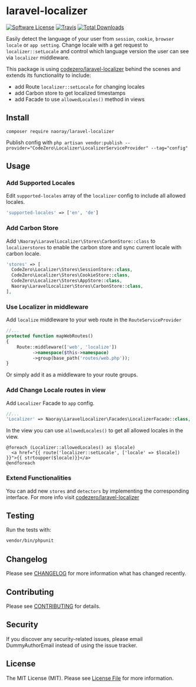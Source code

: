 # laravel-localizer

[![Software License](https://img.shields.io/badge/license-MIT-brightgreen.svg?style=flat-square)](LICENSE.md)
[![Travis](https://travis-ci.org/Naoray/laravel-localizer.svg?branch=master)]()
[![Total Downloads](https://img.shields.io/packagist/dt/naoray/laravel-localizer.svg?style=flat-square)](https://packagist.org/packages/naoray/laravel-localizer)

Easily detect the language of your user from `session`, `cookie`, `browser locale` or `app setting`. Change locale with a get request to `localizer::setLocale` and control which language version the user can see via `localizer` middleware.

This package is using [codezero/laravel-localizer](https://github.com/codezero-be/laravel-localizer) behind the scenes and extends its functionality to include:
- add Route `localizer::setLocale` for changing locales
- add Carbon store to get localized timestamps
- add Facade to use `allowedLocales()` method in views

## Install
`composer require naoray/laravel-localizer`

Publish config with `php artisan vendor:publish --provider="CodeZero\Localizer\LocalizerServiceProvider" --tag="config"`

## Usage
### Add Supported Locales
Edit `supported-locales` array of the `localizer` config to include all allowed locales.

```php
'supported-locales' => ['en', 'de']
```

### Add Carbon Store
Add `\Naoray\LaravelLocalizer\Stores\CarbonStore::class` to `localizerstores` to enable the carbon store and sync current locale with carbon locale.

```php
'stores' => [
  CodeZero\Localizer\Stores\SessionStore::class,
  CodeZero\Localizer\Stores\CookieStore::class,
  CodeZero\Localizer\Stores\AppStore::class,
  Naoray\LaravelLocalizer\Stores\CarbonStore::class,
],
```

### Use Localizer in middleware
Add `localize` middleware to your web route in the `RouteServiceProvider`

```php
//...
protected function mapWebRoutes()
{
    Route::middleware(['web', 'localize'])
          ->namespace($this->namespace)
          ->group(base_path('routes/web.php'));
}
```

Or simply add it as a middleware to your route groups.

### Add Change Locale routes in view
Add `Localizer` Facade to `app` config.

```php
//...
'Localizer' => Naoray\LaravelLocalizer\Facades\LocalizerFacade::class,
```

In the view you can use `allowedLocales()` to get all allowed locales in the view.

```blade
@foreach (Localizer::allowedLocales() as $locale)
  <a href="{{ route('localizer::setLocale', ['locale' => $locale]) }}">{{ strtoupper($locale)}}</a>
@endforeach
```

### Extend Functionalities
You can add new `stores` and `detectors` by implementing the corresponding interface. For more info visit [codezero/laravel-localizer](https://github.com/codezero-be/laravel-localizer#drivers)

## Testing
Run the tests with:

``` bash
vendor/bin/phpunit
```

## Changelog
Please see [CHANGELOG](CHANGELOG.md) for more information what has changed recently.

## Contributing
Please see [CONTRIBUTING](CONTRIBUTING.md) for details.

## Security
If you discover any security-related issues, please email DummyAuthorEmail instead of using the issue tracker.

## License
The MIT License (MIT). Please see [License File](/LICENSE.md) for more information.